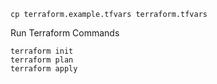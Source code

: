 ```shell
cp terraform.example.tfvars terraform.tfvars
```

Run Terraform Commands

```shell
terraform init
terraform plan
terraform apply
```